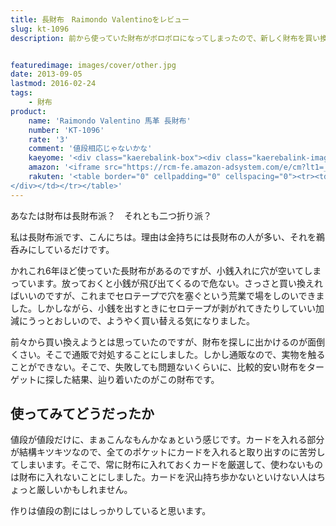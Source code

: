 ```yaml
---
title: 長財布　Raimondo Valentinoをレビュー
slug: kt-1096
description: 前から使っていた財布がボロボロになってしまったので、新しく財布を買い換えることにしました。通販で購入するのは不安だったので、失敗しても問題ない安い物を買うことにしました。値段の割にはしっかりした財布だと思います。


featuredimage: images/cover/other.jpg
date: 2013-09-05
lastmod: 2016-02-24
tags: 
    - 財布
product:
    name: 'Raimondo Valentino 馬革 長財布'
    number: 'KT-1096'
    rate: '3'
    comment: '値段相応じゃないかな'
    kaeyome: '<div class="kaerebalink-box"><div class="kaerebalink-image"><a href="http://www.amazon.co.jp/exec/obidos/ASIN/B006JV3BJ6/illusionspace-22/ref=nosim/" rel="nofollow" target="_blank"><img src="https://ecx.images-amazon.com/images/I/41uXi9LceSL._SL160_.jpg" style="border: none;" /></a></div><div class="kaerebalink-info"><div class="kaerebalink-name"><a href="http://www.amazon.co.jp/exec/obidos/ASIN/B006JV3BJ6/illusionspace-22/ref=nosim/" rel="nofollow" target="_blank">[レイモンド バレンチノ] Raimond Valentino メンズ長財布 (ブラック+グレー)</a><div class="kaerebalink-powered-date">posted with <a href="http://kaereba.com" rel="nofollow" target="_blank">カエレバ</a></div></div><div class="kaerebalink-detail"></div><div class="kaerebalink-link1"><div class="shoplinkamazon"><a href="http://www.amazon.co.jp/gp/search?keywords=%83%8C%83C%83%82%83%93%83h%20%83o%83%8C%83%93%83%60%83m%20Raimond%20Valentino&__mk_ja_JP=%83J%83%5E%83J%83i&tag=illusionspace-22" rel="nofollow" target="_blank" title="アマゾン" >Amazonで購入</a></div><div class="shoplinkrakuten"><a href="http://hb.afl.rakuten.co.jp/hgc/0e95387f.f2aef20d.0e953880.25e412bd/?pc=http%3A%2F%2Fsearch.rakuten.co.jp%2Fsearch%2Fmall%2F%25E3%2583%25AC%25E3%2582%25A4%25E3%2583%25A2%25E3%2583%25B3%25E3%2583%2589%2520%25E3%2583%2590%25E3%2583%25AC%25E3%2583%25B3%25E3%2583%2581%25E3%2583%258E%2520Raimond%2520Valentino%2F-%2Ff.1-p.1-s.1-sf.0-st.A-v.2%3Fx%3D0%26scid%3Daf_ich_link_urltxt%26m%3Dhttp%3A%2F%2Fm.rakuten.co.jp%2F" rel="nofollow" target="_blank" title="楽天市場" >楽天市場で購入</a></div><div class="shoplinkyahoo"><a href="https://atq.ck.valuecommerce.com/servlet/atq/referral?sid=2219441&pid=877935733&vcptn=shpg%2Fp%2FbJklbh6QH6IgN9lcoN5ofw--&vc_url=http%3A%2F%2Fshopping.search.yahoo.co.jp%2Fsearch%3FuIv%3Don%26ei%3DUTF-8%26tab_ex%3Dcommerce%26slider%3D0%26va%3D%25E3%2583%25AC%25E3%2582%25A4%25E3%2583%25A2%25E3%2583%25B3%25E3%2583%2589%2520%25E3%2583%2590%25E3%2583%25AC%25E3%2583%25B3%25E3%2583%2581%25E3%2583%258E%2520Raimond%2520Valentino" rel="nofollow"  target="_blank" title="Yahooショッピング" >Yahooショッピングで購入<img src="https://atq.ad.valuecommerce.com/servlet/atq/gifbanner?sid=2219441&pid=877935733" height="1" width="1" border="0"></a></div></div></div><div class="booklink-footer" style="clear: left"></div></div>'
    amazon: '<iframe src="https://rcm-fe.amazon-adsystem.com/e/cm?lt1=_blank&bc1=000000&IS2=1&bg1=FFFFFF&fc1=000000&lc1=0000FF&t=illusionspace-22&o=9&p=8&l=as4&m=amazon&f=ifr&ref=ss_til&asins=B006JV3BIM" style="width:120px;height:240px;" scrolling="no" marginwidth="0" marginheight="0" frameborder="0"></iframe>'
    rakuten: '<table border="0" cellpadding="0" cellspacing="0"><tr><td valign="top"><div style="border:1px solid;margin:0px;padding:6px 0px;width:120px;text-align:center;float:left"><a href="http://hb.afl.rakuten.co.jp/hgc/11b2397c.c218d1f9.11b2397d.2806c401/?pc=http%3a%2f%2fitem.rakuten.co.jp%2ftomine%2fkt-1096-g%2f%3fscid%3daf_link_tbl&m=http%3a%2f%2fm.rakuten.co.jp%2ftomine%2fi%2f10000075%2f" target="_blank"><img src="https://hbb.afl.rakuten.co.jp/hgb/?pc=http%3a%2f%2fthumbnail.image.rakuten.co.jp%2f%400_mall%2ftomine%2fcabinet%2fmwallet%2fimg60576878.jpg%3f_ex%3d80x80&m=http%3a%2f%2fthumbnail.image.rakuten.co.jp%2f%400_mall%2ftomine%2fcabinet%2fmwallet%2fimg60576878.jpg%3f_ex%3d64x64" alt="楽天市場の最安値に挑戦 人気のホースハイドが再入荷▼Raimondo Val..." border="0" style="margin:0px;padding:0px"></a><p style="font-size:12px;line-height:1.4em;text-align:left;margin:0px;padding:2px 6px"><a href="http://hb.afl.rakuten.co.jp/hgc/11b2397c.c218d1f9.11b2397d.2806c401/?pc=http%3a%2f%2fitem.rakuten.co.jp%2ftomine%2fkt-1096-g%2f%3fscid%3daf_link_tbl&m=http%3a%2f%2fm.rakuten.co.jp%2ftomine%2fi%2f10000075%2f" target="_blank">楽天市場の最安値に挑戦 人気のホースハイドが再入荷▼Raimondo Val...</a>
</div></td></tr></table>'
---
```


あなたは財布は長財布派？　それとも二つ折り派？

私は長財布派です、こんにちは。理由は金持ちには長財布の人が多い、それを鵜呑みにしているだけです。

かれこれ6年ほど使っていた長財布があるのですが、小銭入れに穴が空いてしまっています。放っておくと小銭が飛び出てくるので危ない。さっさと買い換えればいいのですが、これまでセロテープで穴を塞ぐという荒業で場をしのいできました。しかしながら、小銭を出すときにセロテープが剥がれてきたりしていい加減にうっとおしいので、ようやく買い替える気になりました。

前々から買い換えようとは思っていたのですが、財布を探しに出かけるのが面倒くさい。そこで通販で対処することにしました。しかし通販なので、実物を触ることができない。そこで、失敗しても問題ないくらいに、比較的安い財布をターゲットに探した結果、辿り着いたのがこの財布です。


## 使ってみてどうだったか


値段が値段だけに、まぁこんなもんかなぁという感じです。カードを入れる部分が結構キツキツなので、全てのポケットにカードを入れると取り出すのに苦労してしまいます。そこで、常に財布に入れておくカードを厳選して、使わないものは財布に入れないことにしました。カードを沢山持ち歩かないといけない人はちょっと厳しいかもしれません。

作りは値段の割にはしっかりしていると思います。


  